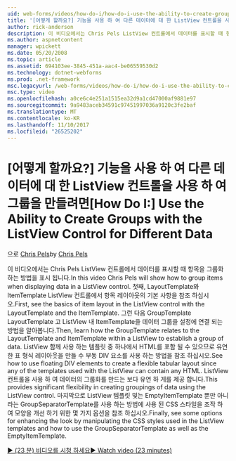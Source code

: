 ```yaml
---
uid: web-forms/videos/how-do-i/how-do-i-use-the-ability-to-create-groups-with-the-listview-control-for-different-data
title: '[어떻게 할까요?] 기능을 사용 하 여 다른 데이터에 대 한 ListView 컨트롤을 사용 하 여 그룹을 만들려면 | Microsoft Docs'
author: rick-anderson
description: 이 비디오에서는 Chris Pels ListView 컨트롤에서 데이터를 표시할 때 항목을 그룹화 하는 방법을 표시 됩니다. 첫째, ListView 제어에서 항목 레이아웃의 기본 사항을 참조 하십시오.
ms.author: aspnetcontent
manager: wpickett
ms.date: 05/20/2008
ms.topic: article
ms.assetid: 694103ee-3845-451a-aac4-be06559530d2
ms.technology: dotnet-webforms
ms.prod: .net-framework
msc.legacyurl: /web-forms/videos/how-do-i/how-do-i-use-the-ability-to-create-groups-with-the-listview-control-for-different-data
msc.type: video
ms.openlocfilehash: a0ce6c4e251a1515ea32d9a1cd47000af9881e97
ms.sourcegitcommit: 9a9483aceb34591c97451997036a9120c3fe2baf
ms.translationtype: MT
ms.contentlocale: ko-KR
ms.lasthandoff: 11/10/2017
ms.locfileid: "26525202"
---
```

<a name="how-do-i-use-the-ability-to-create-groups-with-the-listview-control-for-different-data"></a><span data-ttu-id="2a4f4-104">[어떻게 할까요?] 기능을 사용 하 여 다른 데이터에 대 한 ListView 컨트롤을 사용 하 여 그룹을 만들려면</span><span class="sxs-lookup"><span data-stu-id="2a4f4-104">[How Do I:] Use the Ability to Create Groups with the ListView Control for Different Data</span></span>
====================
<span data-ttu-id="2a4f4-105">으로 [Chris Pels](https://twitter.com/chrispels)</span><span class="sxs-lookup"><span data-stu-id="2a4f4-105">by [Chris Pels](https://twitter.com/chrispels)</span></span>

<span data-ttu-id="2a4f4-106">이 비디오에서는 Chris Pels ListView 컨트롤에서 데이터를 표시할 때 항목을 그룹화 하는 방법을 표시 됩니다.</span><span class="sxs-lookup"><span data-stu-id="2a4f4-106">In this video Chris Pels will show how to group items when displaying data in a ListView control.</span></span> <span data-ttu-id="2a4f4-107">첫째, LayoutTemplate와 ItemTemplate ListView 컨트롤에서 항목 레이아웃의 기본 사항을 참조 하십시오.</span><span class="sxs-lookup"><span data-stu-id="2a4f4-107">First, see the basics of item layout in the ListView control with the LayoutTemplate and the ItemTemplate.</span></span> <span data-ttu-id="2a4f4-108">그런 다음 GroupTemplate LayoutTemplate 고 ListView 내 ItemTemplate을 데이터 그룹을 설정에 연결 되는 방법을 알아봅니다.</span><span class="sxs-lookup"><span data-stu-id="2a4f4-108">Then, learn how the GroupTemplate relates to the LayoutTemplate and ItemTemplate within a ListView to establish a group of data.</span></span> <span data-ttu-id="2a4f4-109">ListView 함께 사용 하는 템플릿 중 하나에서 HTML를 포함 될 수 있으므로 유연한 표 형식 레이아웃을 만들 수 부동 DIV 요소를 사용 하는 방법을 참조 하십시오.</span><span class="sxs-lookup"><span data-stu-id="2a4f4-109">See how to use floating DIV elements to create a flexible tabular layout since any of the templates used with the ListView can contain any HTML.</span></span> <span data-ttu-id="2a4f4-110">ListView 컨트롤을 사용 하 여 데이터의 그룹화를 만드는 보다 유연 하 게를 제공 합니다.</span><span class="sxs-lookup"><span data-stu-id="2a4f4-110">This provides significant flexibility in creating groupings of data using the ListView control.</span></span> <span data-ttu-id="2a4f4-111">마지막으로 ListView 템플릿 및는 EmptyItemTemplate 뿐만 아니라는 GroupSeparatorTemplate를 사용 하는 방법에 사용 된 CSS 스타일을 조작 하 여 모양을 개선 하기 위한 몇 가지 옵션을 참조 하십시오.</span><span class="sxs-lookup"><span data-stu-id="2a4f4-111">Finally, see some options for enhancing the look by manipulating the CSS styles used in the ListView templates and how to use the GroupSeparatorTemplate as well as the EmptyItemTemplate.</span></span>

[<span data-ttu-id="2a4f4-112">&#9654; (23 분) 비디오를 시청 하세요</span><span class="sxs-lookup"><span data-stu-id="2a4f4-112">&#9654; Watch video (23 minutes)</span></span>](https://channel9.msdn.com/Blogs/ASP-NET-Site-Videos/how-do-i-use-the-ability-to-create-groups-with-the-listview-control-for-different-data)
